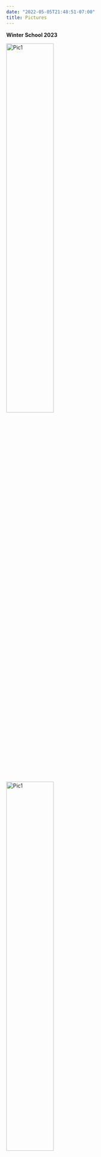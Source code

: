 ```yaml
---
date: "2022-05-05T21:48:51-07:00"
title: Pictures
---
```

**Winter School 2023**

<img src="/./pic/sam_1.jpg" alt="Pic1" width="50%"/>
<img src="/./pic/sam_2.jpg" alt="Pic1" width="50%"/>
<img src="/./pic/sam_4.jpg" alt="Pic1" width="50%"/>
<img src="/./pic/sam_5.jpg" alt="Pic1" width="50%"/>
<img src="/./pic/sam_6.jpg" alt="Pic1" width="50%"/>


**Summer School 2022**

<img src="/./pic/p1.1.jpg" alt="Pic1" width="50%"/>
<img src="/./pic/p2.jpg" alt="Pic1" width="50%"/>
<img src="/./pic/p3.jpg" alt="Pic1" width="50%"/>
<img src="/./pic/p4.jpg" alt="Pic1" width="50%"/>
<img src="/./pic/p5.jpg" alt="Pic1" width="50%"/>
<img src="/./pic/donor.png" alt="Pic1" width="50%"/>
<img src="/./pic/p6.jpg" alt="Pic1" width="50%"/>

